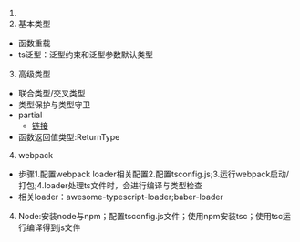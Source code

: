 1. 
2. 基本类型
- 函数重载
- ts泛型：泛型约束和泛型参数默认类型
3. 高级类型
- 联合类型/交叉类型
- 类型保护与类型守卫
- partial
  - [链接](https://blog.csdn.net/roamingcode/article/details/104111165)
- 函数返回值类型:ReturnType
4. webpack
- 步骤1.配置webpack loader相关配置2.配置tsconfig.js;3.运行webpack启动/打包;4.loader处理ts文件时，会进行编译与类型检查
- 相关loader：awesome-typescript-loader;baber-loader
4. Node:安装node与npm；配置tsconfig.js文件；使用npm安装tsc；使用tsc运行编译得到js文件

